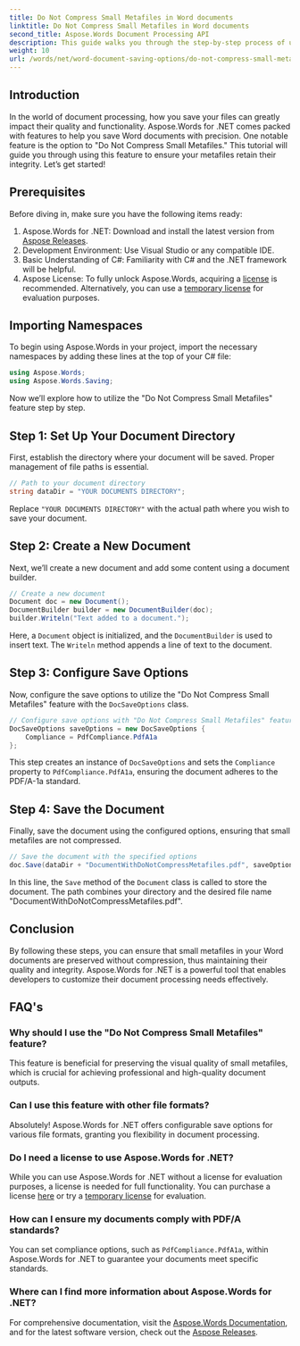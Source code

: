 ```yaml
---
title: Do Not Compress Small Metafiles in Word documents
linktitle: Do Not Compress Small Metafiles in Word documents
second_title: Aspose.Words Document Processing API
description: This guide walks you through the step-by-step process of using the 'Do Not Compress Small Metafiles' feature, ensuring your documents maintain their integrity and quality throughout the saving process.
weight: 10
url: /words/net/word-document-saving-options/do-not-compress-small-metafiles-word-documents/
---
```

## Introduction

In the world of document processing, how you save your files can greatly impact their quality and functionality. Aspose.Words for .NET comes packed with features to help you save Word documents with precision. One notable feature is the option to "Do Not Compress Small Metafiles." This tutorial will guide you through using this feature to ensure your metafiles retain their integrity. Let’s get started!

## Prerequisites

Before diving in, make sure you have the following items ready:

1. Aspose.Words for .NET: Download and install the latest version from [Aspose Releases](https://releases.aspose.com/words/net/).
2. Development Environment: Use Visual Studio or any compatible IDE.
3. Basic Understanding of C#: Familiarity with C# and the .NET framework will be helpful.
4. Aspose License: To fully unlock Aspose.Words, acquiring a [license](https://purchase.aspose.com/buy) is recommended. Alternatively, you can use a [temporary license](https://purchase.aspose.com/temporary-license/) for evaluation purposes.

## Importing Namespaces

To begin using Aspose.Words in your project, import the necessary namespaces by adding these lines at the top of your C# file:

```csharp
using Aspose.Words;
using Aspose.Words.Saving;
```

Now we’ll explore how to utilize the "Do Not Compress Small Metafiles" feature step by step.

## Step 1: Set Up Your Document Directory

First, establish the directory where your document will be saved. Proper management of file paths is essential.

```csharp
// Path to your document directory
string dataDir = "YOUR DOCUMENTS DIRECTORY";
```

Replace `"YOUR DOCUMENTS DIRECTORY"` with the actual path where you wish to save your document.

## Step 2: Create a New Document

Next, we’ll create a new document and add some content using a document builder.

```csharp
// Create a new document
Document doc = new Document();
DocumentBuilder builder = new DocumentBuilder(doc);
builder.Writeln("Text added to a document.");
```

Here, a `Document` object is initialized, and the `DocumentBuilder` is used to insert text. The `Writeln` method appends a line of text to the document.

## Step 3: Configure Save Options

Now, configure the save options to utilize the "Do Not Compress Small Metafiles" feature with the `DocSaveOptions` class.

```csharp
// Configure save options with "Do Not Compress Small Metafiles" feature
DocSaveOptions saveOptions = new DocSaveOptions {
    Compliance = PdfCompliance.PdfA1a
};
```

This step creates an instance of `DocSaveOptions` and sets the `Compliance` property to `PdfCompliance.PdfA1a`, ensuring the document adheres to the PDF/A-1a standard.

## Step 4: Save the Document

Finally, save the document using the configured options, ensuring that small metafiles are not compressed.

```csharp
// Save the document with the specified options
doc.Save(dataDir + "DocumentWithDoNotCompressMetafiles.pdf", saveOptions);
```

In this line, the `Save` method of the `Document` class is called to store the document. The path combines your directory and the desired file name "DocumentWithDoNotCompressMetafiles.pdf".

## Conclusion

By following these steps, you can ensure that small metafiles in your Word documents are preserved without compression, thus maintaining their quality and integrity. Aspose.Words for .NET is a powerful tool that enables developers to customize their document processing needs effectively.

## FAQ's

### Why should I use the "Do Not Compress Small Metafiles" feature?

This feature is beneficial for preserving the visual quality of small metafiles, which is crucial for achieving professional and high-quality document outputs.

### Can I use this feature with other file formats?

Absolutely! Aspose.Words for .NET offers configurable save options for various file formats, granting you flexibility in document processing.

### Do I need a license to use Aspose.Words for .NET?

While you can use Aspose.Words for .NET without a license for evaluation purposes, a license is needed for full functionality. You can purchase a license [here](https://purchase.aspose.com/buy) or try a [temporary license](https://purchase.aspose.com/temporary-license/) for evaluation.

### How can I ensure my documents comply with PDF/A standards?

You can set compliance options, such as `PdfCompliance.PdfA1a`, within Aspose.Words for .NET to guarantee your documents meet specific standards.

### Where can I find more information about Aspose.Words for .NET?

For comprehensive documentation, visit the [Aspose.Words Documentation](https://reference.aspose.com/words/net/), and for the latest software version, check out the [Aspose Releases](https://releases.aspose.com/words/net/).
